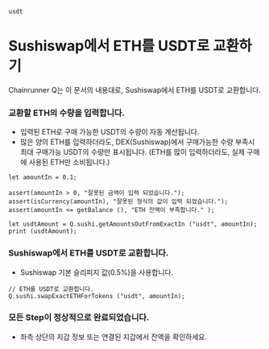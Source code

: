 ```meta-Currency
usdt
```

# Sushiswap에서 ETH를 USDT로 교환하기

Chainrunner Q는 이 문서의 내용대로, Sushiswap에서 ETH를 USDT로 교환합니다.

### 교환할 ETH의 수량을 입력합니다.

- 입력된 ETH로 구매 가능한 USDT의 수량이 자동 계산됩니다.
- 많은 양의 ETH를 입력하더라도, DEX(Sushiswap)에서 구매가능한 수량 부족시 최대 구매가능 USDT의 수량만 표시됩니다. (ETH를 많이 입력하더라도, 실제 구매에 사용된 ETH만 소비됩니다.)

```input-Dynamic ETH
let amountIn = 0.1;
```

```input-Verify
assert(amountIn > 0, "잘못된 금액이 입력 되었습니다.");
assert(isCurrency(amountIn), "잘못된 형식의 값이 입력 되었습니다.");
assert(amountIn <= getBalance (), "ETH 잔액이 부족합니다." );
```

```output-Dynamic USDT
let usdtAmount = Q.sushi.getAmountsOutFromExactIn ("usdt", amountIn);
print (usdtAmount);
```

### Sushiswap에서 ETH를 USDT로 교환합니다.

- Sushiswap 기본 슬리피지 값(0.5%)을 사용합니다.

```taster
// ETH를 USDT로 교환합니다.
Q.sushi.swapExactETHForTokens ("usdt", amountIn);
```

### 모든 Step이 정상적으로 완료되었습니다.

- 좌측 상단의 지갑 정보 또는 연결된 지갑에서 잔액을 확인하세요.
